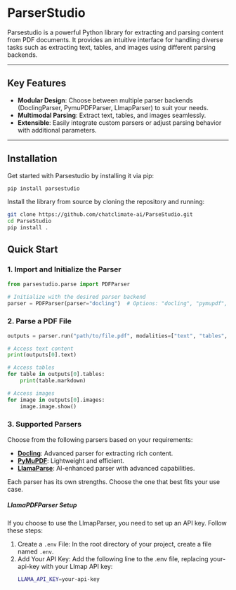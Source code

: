 # ParserStudio

Parsestudio is a powerful Python library for extracting and parsing content from PDF documents. It provides an intuitive interface for handling diverse tasks such as extracting text, tables, and images using different parsing backends.

---

## Key Features

- **Modular Design**: Choose between multiple parser backends (DoclingParser, PymuPDFParser, LlmapParser) to suit your needs.
- **Multimodal Parsing**: Extract text, tables, and images seamlessly.
- **Extensible**: Easily integrate custom parsers or adjust parsing behavior with additional parameters.

---

## Installation

Get started with Parsestudio by installing it via pip:

```bash
pip install parsestudio
```

Install the library from source by cloning the repository and running:

```bash
git clone https://github.com/chatclimate-ai/ParseStudio.git
cd ParseStudio
pip install .
```

## Quick Start


### 1. Import and Initialize the Parser

```python
from parsestudio.parse import PDFParser

# Initialize with the desired parser backend
parser = PDFParser(parser="docling")  # Options: "docling", "pymupdf", "llama"
```

### 2. Parse a PDF File

```python
outputs = parser.run("path/to/file.pdf", modalities=["text", "tables", "images"])

# Access text content
print(outputs[0].text)

# Access tables
for table in outputs[0].tables:
    print(table.markdown)

# Access images
for image in outputs[0].images:
    image.image.show()
```

### 3. Supported Parsers

Choose from the following parsers based on your requirements:
- **[Docling](https://github.com/DS4SD/docling)**: Advanced parser for extracting rich content.
- **[PyMuPDF](https://github.com/pymupdf/PyMuPDF)**: Lightweight and efficient.
- **[LlamaParse](https://github.com/run-llama/llama_parse)**: AI-enhanced parser with advanced capabilities.

Each parser has its own strengths. Choose the one that best fits your use case.

##### LlamaPDFParser Setup

If you choose to use the LlmapParser, you need to set up an API key. Follow these steps:

1. Create a `.env` File: In the root directory of your project, create a file named `.env`.
2. Add Your API Key: Add the following line to the .env file, replacing your-api-key with your Llmap API key:
    ```bash
   LLAMA_API_KEY=your-api-key
   ```

